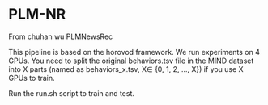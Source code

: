 # PLM-NR

From chuhan wu PLMNewsRec

This pipeline is based on the horovod framework. We run experiments on 4 GPUs. You need to split the original behaviors.tsv file in the MIND dataset into X parts (named as behaviors_x.tsv, X∈ {0, 1, 2, ..., X}) if you use X GPUs to train.

Run the run.sh script to train and test.
